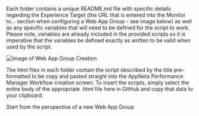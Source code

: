 Each folder contains a unique README.md file with specific details regarding the Experience Target (the URL that is entered into the Monitor to... section when configuring a Web App Group - see image below) as well as any specific variables that will need to be defined for the script to work. Please note, variables are already included in the provided scripts so it is imperative that the variables be defined exactly as written to be valid when used by the script.

![Image of Web App Group Creation](https://github.com/appneta/experience-scripts/blob/master/Web%20App%20Group%20Target%20Example.png)

The html files in each folder contain the script described by the title pre-formatted to be copy and pasted straight into the AppNeta Performance Manager Workflow creation screen. 
To insert the scripts, simply select the entire body of the appropriate .html file here in GitHub and copy that data to your clipboard. 


<Need to add the rest of the steps on getting the newly created script into Experience>
  Start from the perspective of a new Web App Group
